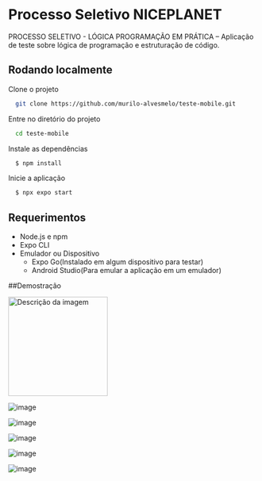 
# Processo Seletivo NICEPLANET

PROCESSO SELETIVO - LÓGICA PROGRAMAÇÃO EM PRÁTICA – Aplicação de teste
sobre lógica de programação e estruturação de código.

## Rodando localmente

Clone o projeto

```bash
  git clone https://github.com/murilo-alvesmelo/teste-mobile.git
```

Entre no diretório do projeto

```bash
  cd teste-mobile
```

Instale as dependências

```bash
  $ npm install
```

Inicie a aplicação

```bash
  $ npx expo start
```

## Requerimentos

- Node.js e npm
- Expo CLI
- Emulador ou Dispositivo
    - Expo Go(Instalado em algum dispositivo para testar)
    - Android Studio(Para emular a aplicação em um emulador)

##Demostração

<img src="https://github.com/murilo-alvesmelo/teste-mobile/raw/main/assets/83835393/3306f2e0-0c74-428b-97cd-c243630812b7.png" alt="Descrição da imagem" width="200">

![image](https://github.com/murilo-alvesmelo/teste-mobile/assets/83835393/3d781538-0b8d-4aa6-a093-e99e5bdd117d)

![image](https://github.com/murilo-alvesmelo/teste-mobile/assets/83835393/b373bea2-d63a-4e70-83ee-f627c9bcad63)

![image](https://github.com/murilo-alvesmelo/teste-mobile/assets/83835393/5553ff26-ace9-4d53-a480-682712dcafc6)

![image](https://github.com/murilo-alvesmelo/teste-mobile/assets/83835393/f8f312f6-1e22-4d80-8678-882f87cc397c)

![image](https://github.com/murilo-alvesmelo/teste-mobile/assets/83835393/159142f6-5c7a-43c1-af85-68871dd58ecf)




